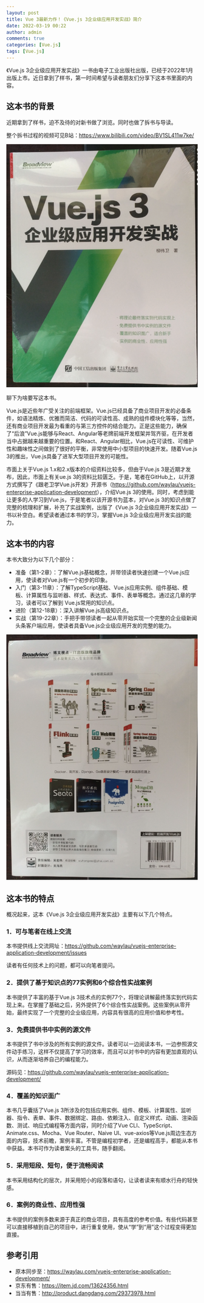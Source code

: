 ```yaml
---
layout: post
title: Vue 3最新力作！《Vue.js 3企业级应用开发实战》简介
date: 2022-03-19 00:22
author: admin
comments: true
categories: [Vue.js]
tags: [Vue.js]
---
```


《Vue.js 3企业级应用开发实战》一书由电子工业出版社出版，已经于2022年1月出版上市。近日拿到了样书，第一时间希望与读者朋友们分享下这本书里面的内容。

<!-- more -->



## 这本书的背景

近期拿到了样书，迫不及待的对新书做了浏览。同时也做了拆书与导读。

整个拆书过程的视频可见B站：<https://www.bilibili.com/video/BV1SL411w7ke/>

![](../images/post/20220319-vue-01.png)

 
聊下为啥要写这本书。

Vue.js是近些年广受关注的前端框架。Vue.js已经具备了商业项目开发的必备条件，如语法精炼、优雅而简洁、代码的可读性高、成熟的组件模块化等等，当然，还有商业项目开发最为看重的与第三方控件的结合能力。正是这些能力，确保了“后浪”Vue.js能够与React、Angular等老牌前端开发框架并驾齐驱，在开发者当中占据越来越重要的位置。和React、Angular相比，Vue.js在可读性、可维护性和趣味性之间做到了很好的平衡，非常使用中小型项目的快速开发。随着Vue.js 3的推出，Vue.js具备了进军大型项目开发的可能性。

市面上关于Vue.js 1.x和2.x版本的介绍资料比较多，但由于Vue.js 3是近期才发布，因此，市面上有关ue.js 3的资料比较匮乏。于是，笔者在GitHub上，以开源方式撰写了《跟老卫学Vue.js开发》开源书（<https://github.com/waylau/vuejs-enterprise-application-development>），介绍Vue.js 3的使用。同时，考虑到能让更多的人学习到Vue.js，于是笔者以该开源书为蓝本，对Vue.js 3的知识点做了完整的梳理和扩展，补充了实战案例，出版了《Vue.js 3企业级应用开发实战》一书以补空白。希望读者通过本书的学习，掌握Vue.js 3企业级应用开发实战的能力。

## 这本书的内容

本书大致分为以下几个部分：

* 准备（第1-2章）：了解Vue.js基础概念，并带领读者快速创建一个Vue.js应用，使读者对Vue.js有一个初步的印象。
* 入门（第3-11章）：了解TypeScript基础、Vue.js应用实例、组件基础、模板、计算属性与监听器、样式、表达式、事件、表单等概念。通过这几章的学习，读者可以了解到 Vue.js常用的知识点。
* 进阶（第12-18章）：深入讲解Vue.js高级知识点。
* 实战（第19-22章）：手把手带领读者一起从零开始实现一个完整的企业级新闻头条客户端应用，使读者具备Vue.js企业级应用开发的完整的能力。




![](../images/post/20220319-vue-02.png)


## 这本书的特点

概况起来，这本《Vue.js 3企业级应用开发实战》主要有以下几个特点。


### 1．可与笔者在线上交流

本书提供线上交流网址：<https://github.com/waylau/vuejs-enterprise-application-development/issues>

读者有任何技术上的问题，都可以向笔者提问。

### 2．提供了基于知识点的77实例和6个综合性实战案例

本书提供了丰富的基于Vue.js 3技术点的实例77个，将理论讲解最终落实到代码实现上来。在掌握了基础之后，另外提供了6个综合性实战案例。这些案例从零开始，最终实现了一个完整的企业级应用，内容具有很高的应用价值和参考性。

### 3．免费提供书中实例的源文件

本书提供了书中涉及的所有实例的源文件。读者可以一边阅读本书，一边参照源文件动手练习，这样不仅提高了学习的效率，而且可以对书中的内容有更加直观的认识，从而逐渐培养自己的编程能力。

源码见：<https://github.com/waylau/vuejs-enterprise-application-development/>

### 4．覆盖的知识面广

本书几乎囊括了Vue.js 3所涉及的包括应用实例、组件、模板、计算属性、监听器、指令、表单、事件、数据绑定、路由、依赖注入、自定义样式、动画、渲染函数、测试、响应式编程等方面内容，同时介绍了Vue CLI、TypeScript、Animate.css、Mocha、Vue Router、Naive UI、vue-axios等Vue.js周边生态方面的内容，技术前瞻，案例丰富。不管是编程初学者，还是编程高手，都能从本书中获益。本书可作为读者案头的工具书，随手翻阅。

### 5．采用短段、短句，便于流畅阅读

本书采用结构化的层次，并采用短小的段落和语句，让读者读来有顺水行舟的轻快感。

### 6．案例的商业性、应用性强


本书提供的案例多数来源于真正的商业项目，具有高度的参考价值。有些代码甚至可以直接移植到自己的项目中，进行重复使用，使从“学”到“用”这个过程变得更加直接。


## 参考引用

* 原本同步至：<https://waylau.com/vuejs-enterprise-application-development/>
* 京东有售：<https://item.jd.com/13624356.html>
* 当当有售：<http://product.dangdang.com/29373978.html>